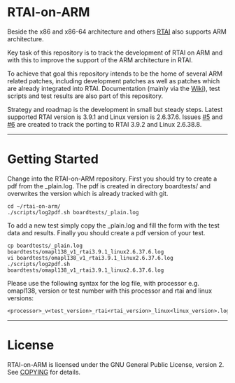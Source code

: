 # RTAI-on-ARM

Beside the x86 and x86-64 architecture and others [RTAI](https://www.rtai.org)
also supports ARM architecture.

Key task of this repository is to track the development of RTAI on ARM and with
this to improve the support of the ARM architecture in RTAI.

To achieve that goal this repository intends to be the home of several ARM
related patches, including development patches as well as patches which are
already integrated into RTAI. Documentation (mainly via the
[Wiki](https://github.com/tko79/RTAI-on-ARM/wiki)), test scripts and test
results are also part of this repository.

Strategy and roadmap is the development in small but steady steps. Latest
supported RTAI version is 3.9.1 and Linux version is 2.6.37.6. Issues
[#5](https://github.com/tko79/RTAI-on-ARM/issues/5) and
[#6](https://github.com/tko79/RTAI-on-ARM/issues/6) are created to track the
porting to RTAI 3.9.2 and Linux 2.6.38.8.

***

# Getting Started

Change into the RTAI-on-ARM repository. First you should try to create a pdf
from the _plain.log. The pdf is created in directory boardtests/ and overwrites
the version which is already tracked with git.

    cd ~/rtai-on-arm/
    ./scripts/log2pdf.sh boardtests/_plain.log

To add a new test simply copy the _plain.log and fill the form with the test
data and results. Finally you should create a pdf version of your test.

    cp boardtests/_plain.log boardtests/omapl138_v1_rtai3.9.1_linux2.6.37.6.log
    vi boardtests/omapl138_v1_rtai3.9.1_linux2.6.37.6.log
    ./scripts/log2pdf.sh boardtests/omapl138_v1_rtai3.9.1_linux2.6.37.6.log

Please use the following syntax for the log file, with processor e.g. omapl138,
version or test number with this processor and rtai and linux versions:

    <processor>_v<test_version>_rtai<rtai_version>_linux<linux_version>.log

***

# License

RTAI-on-ARM is licensed under the GNU General Public License, version 2. See
[COPYING](https://github.com/tko79/RTAI-on-ARM/blob/master/COPYING) for
details.
